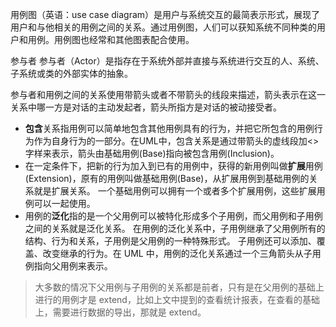 用例图（英语：use case diagram）是用户与系统交互的最简表示形式，展现了用户和与他相关的用例之间的关系。通过用例图，人们可以获知系统不同种类的用户和用例。用例图也经常和其他图表配合使用。

 参与者
参与者（Actor）是指存在于系统外部并直接与系统进行交互的人、系统、子系统或类的外部实体的抽象。

参与者和用例之间的关系使用带箭头或者不带箭头的线段来描述，箭头表示在这一关系中哪一方是对话的主动发起者，箭头所指方是对话的被动接受者。

* **包含**关系指用例可以简单地包含其他用例具有的行为，并把它所包含的用例行为作为自身行为的一部分。在UML中，包含关系是通过带箭头的虚线段加<>字样来表示，箭头由基础用例(Base)指向被包含用例(Inclusion)。
* 在一定条件下，把新的行为加入到已有的用例中，获得的新用例叫做**扩展**用例(Extension)，原有的用例叫做基础用例(Base)，从扩展用例到基础用例的关系就是扩展关系。
一个基础用例可以拥有一个或者多个扩展用例，这些扩展用例可以一起使用。
* 用例的**泛化**指的是一个父用例可以被特化形成多个子用例，而父用例和子用例之间的关系就是泛化关系。
在用例的泛化关系中，子用例继承了父用例所有的结构、行为和关系，子用例是父用例的一种特殊形式。
子用例还可以添加、覆盖、改变继承的行为。在 UML 中，用例的泛化关系通过一个三角箭头从子用例指向父用例来表示。

> 大多数的情况下父用例与子用例的关系都是前者，只有是在父用例的基础上进行的用例才是 extend，比如上文中提到的查看统计报表，在查看的基础上，需要进行数据的导出，那就是 extend。
